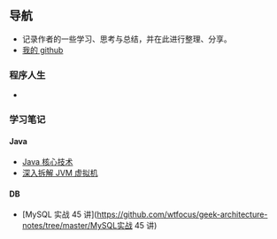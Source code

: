 ## 导航

-   记录作者的一些学习、思考与总结，并在此进行整理、分享。
-   [我的 github](https://github.com/wtfocus/wtfocus.github.io)

### 程序人生

-   

### 学习笔记

#### Java

-   [Java 核心技术](https://github.com/wtfocus/geek-java-notes/tree/master/Java%20%E6%A0%B8%E5%BF%83%E6%8A%80%E6%9C%AF)
-   [深入拆解 JVM 虚拟机](https://github.com/wtfocus/geek-java-notes/tree/master/%E6%B7%B1%E5%85%A5%E6%8B%86%E8%A7%A3%20JVM%20%E8%99%9A%E6%8B%9F%E6%9C%BA)

#### DB

-   [MySQL 实战 45 讲](https://github.com/wtfocus/geek-architecture-notes/tree/master/MySQL实战 45 讲)

